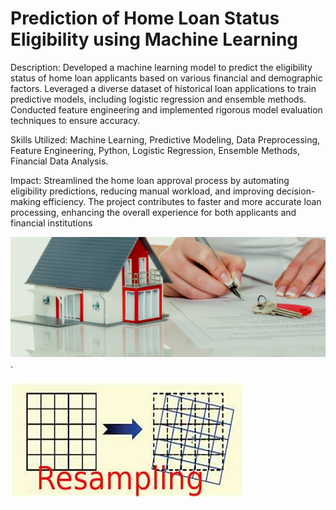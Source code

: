# Prediction of Home Loan Status Eligibility using Machine Learning

Description: Developed a machine learning model to predict the eligibility status of home loan applicants based on various financial and demographic factors. Leveraged a diverse dataset of historical loan applications to train predictive models, including logistic regression and ensemble methods. Conducted feature engineering and implemented rigorous model evaluation techniques to ensure accuracy.

Skills Utilized: Machine Learning, Predictive Modeling, Data Preprocessing, Feature Engineering, Python, Logistic Regression, Ensemble Methods, Financial Data Analysis.

Impact: Streamlined the home loan approval process by automating eligibility predictions, reducing manual workload, and improving decision-making efficiency. The project contributes to faster and more accurate loan processing, enhancing the overall experience for both applicants and financial institutions

![image_alt](https://github.com/Nitin9304/Prediction-of-Home-Loan-Status-Eligibility-using-Machine-Learning/blob/6c2a77cd5446b479d37846625088f775403ba013/housing.jpg).

![image_alt](https://github.com/Nitin9304/Prediction-of-Home-Loan-Status-Eligibility-using-Machine-Learning/blob/aa3fa69e633e3eb7f441183a99837af5df70f40a/Screenshot%202025-04-04%20232022.png)

